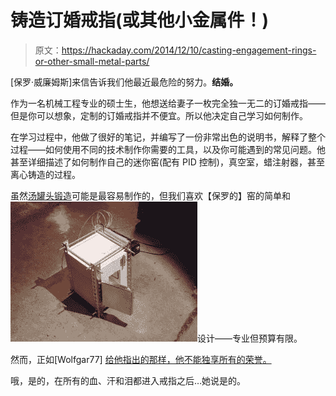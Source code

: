 # 铸造订婚戒指(或其他小金属件！)

> 原文：<https://hackaday.com/2014/12/10/casting-engagement-rings-or-other-small-metal-parts/>

[保罗·威廉姆斯]来信告诉我们他最近最危险的努力。**结婚。**

作为一名机械工程专业的硕士生，他想送给妻子一枚完全独一无二的订婚戒指——但是你可以想象，定制的订婚戒指并不便宜。所以他决定自己学习如何制作。

在学习过程中，他做了很好的笔记，并编写了一份非常出色的说明书，解释了整个过程——如何使用不同的技术制作你需要的工具，以及你可能遇到的常见问题。他甚至详细描述了如何制作自己的迷你窑(配有 PID 控制)，真空室，蜡注射器，甚至离心铸造的过程。

虽然[汤罐头锻造](http://hackaday.com/2013/07/28/propane-forge-built-from-a-soup-can/)可能是最容易制作的，但我们喜欢【保罗的】窑的简单和![DIY Kiln](img/d0579b96e2c90036b09a8b0a92493399.png)设计——专业但预算有限。

然而，正如[Wolfgar77] [给他指出的那样，他不能独享所有的荣誉。](http://www.instructables.com/id/Homemade-Electric-Kiln/)

哦，是的，在所有的血、汗和泪都进入戒指之后…她说是的。
